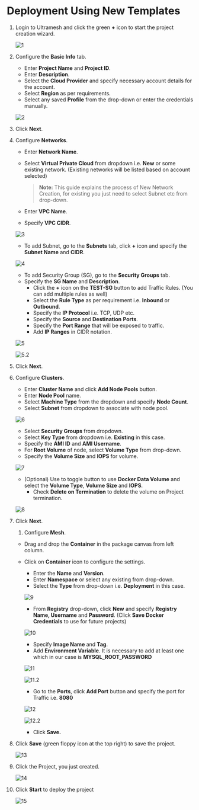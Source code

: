 # Deployment Using New Templates

1. Login to Ultramesh and click the green **+** icon to start the project creation wizard. 

   ![1](imgs/1.jpg)

2. Configure the **Basic Info** tab.

   - Enter **Project Name** and **Project ID**.
   - Enter **Description**.
   - Select the **Cloud Provider** and specify necessary account details for the account.
   - Select **Region** as per requirements.
   - Select any saved **Profile** from the drop-down or enter the credentials manually. 

   ![2](imgs/2.jpg)

3. Click **Next**.

4. Configure **Networks**.

   - Enter **Network Name**.

   - Select **Virtual Private Cloud** from dropdown i.e. **New** or some existing network. (Existing networks will be listed based on account selected)

     > **Note:** This guide explains the process of New Network Creation, for existing you just need to select Subnet etc from drop-down.

   - Enter **VPC Name**. 

   - Specify **VPC CIDR**.

   ![3](imgs/3.jpg)

   - To add Subnet, go to the **Subnets** tab, click **+** icon and specify the **Subnet Name** and **CIDR**.

   ![4](imgs/4.jpg)

   - To add Security Group (SG), go to the **Security Groups** tab.
   - Specify the **SG Name** and **Description**.
     - Click the **+** icon on the **TEST-SG** button to add Traffic Rules. (You can add multiple rules as well)
     - Select the **Rule Type** as per requirement i.e. **Inbound** or **Outbound**.
     - Specify the **IP Protocol** i.e. TCP, UDP etc. 
     - Specify the **Source** and **Destination** **Ports**.
     - Specify the **Port Range** that will be exposed to traffic.
     - Add **IP Ranges** in CIDR notation. 

   ![5](imgs/5.jpg)

   ![5.2](imgs\5.2.jpg)

5. Click **Next**.

6. Configure **Clusters**.

   - Enter **Cluster Name** and click **Add Node Pools** button. 
   - Enter **Node Pool** name.
   - Select **Machine Type** from the dropdown and specify **Node Count**.
   - Select **Subnet** from dropdown to associate with node pool.

   ![6](imgs/6.jpg)

   - Select **Security Groups** from dropdown.
   - Select **Key Type** from dropdown i.e. **Existing** in this case.
   - Specify the **AMI ID** and **AMI Username**.
   - For **Root Volume** of node, select **Volume Type** from drop-down.
   - Specify the **Volume Size** and **IOPS** for volume. 

   ![7](imgs/7.jpg)

   - (Optional) Use to toggle button to use **Docker Data Volume** and select the **Volume Type**, **Volume Size** and **IOPS**.
     - Check **Delete on Termination** to delete the volume on Project termination. 

   ![8](imgs/8.jpg)

7. Click **Next**.

   1. Configure **Mesh**.

   - Drag and drop the **Container** in the package canvas from left column.

   - Click on **Container** icon to configure the settings.

     - Enter the **Name** and **Version**.
     - Enter **Namespace** or select any existing from drop-down.
     - Select the **Type** from drop-down i.e. **Deployment** in this case.

     ![9](imgs/9.jpg)

     - From **Registry** drop-down, click **New** and specify **Registry Name, Username** and **Password**. (Click **Save Docker Credentials** to use for future projects)

     ![10](imgs/10.jpg)

     - Specify **Image Name** and **Tag**.
     - Add **Environment Variable**. It is necessary to add at least one which in our case is **MYSQL_ROOT_PASSWORD**

     ![11](imgs/11.jpg)

     ![11.2](imgs\11.2.jpg)

     - Go to the **Ports**, click **Add Port** button and specify the port for Traffic i.e. **8080**

     ![12](imgs/12.jpg)

     ![12.2](imgs\12.2.jpg)

     - Click **Save.**

8. Click **Save** (green floppy icon at the top right) to save the project.

   ![13](imgs/13.jpg)

9. Click the Project, you just created. 

   ![14](imgs/14.jpg)

10. Click **Start** to deploy the project

    ![15](imgs/15.jpg)